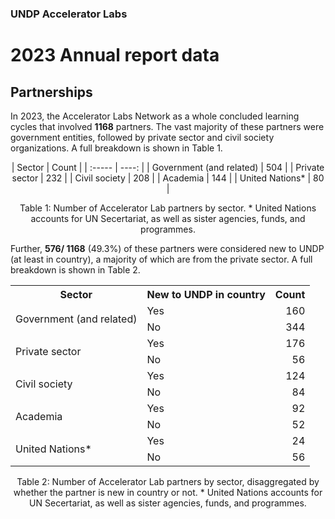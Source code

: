 ### UNDP Accelerator Labs
# 2023 Annual report data

## Partnerships
In 2023, the Accelerator Labs Network as a whole concluded learning cycles that involved **1168** partners. The vast majority of these partners were government entities, followed by private sector and civil society organizations. A full breakdown is shown in Table 1. 

<center>
| Sector | Count |
| :----- | ----: |
| Government (and related) | 504 |
| Private sector | 232 |
| Civil society | 208 |
| Academia | 144 |
| United Nations* | 80 |


Table 1: Number of Accelerator Lab partners by sector.
\* United Nations accounts for UN Secertariat, as well as sister agencies, funds, and programmes.
</center>

Further, **576/ 1168** (49.3%) of these partners were considered new to UNDP (at least in country), a majority of which are from the private sector. A full breakdown is shown in Table 2.

<center>
<table>
	<tr>
		<th>Sector</th>
		<th>New to UNDP in country</th>
		<th>Count</th>
	</tr>
	<tr>
		<td rowspan='2'>Government (and related)</td>
		<td>Yes</td>
		<td style='text-align: right;'>160</td>
	</tr>
	<tr>
		<td>No</td>
		<td style='text-align: right;'>344</td>
	</tr>
	<tr>
		<td rowspan='2'>Private sector</td>
		<td>Yes</td>
		<td style='text-align: right;'>176</td>
	</tr>
	<tr>
		<td>No</td>
		<td style='text-align: right;'>56</td>
	</tr>
	<tr>
		<td rowspan='2'>Civil society</td>
		<td>Yes</td>
		<td style='text-align: right;'>124</td>
	</tr>
	<tr>
		<td>No</td>
		<td style='text-align: right;'>84</td>
	</tr>
	<tr>
		<td rowspan='2'>Academia</td>
		<td>Yes</td>
		<td style='text-align: right;'>92</td>
	</tr>
	<tr>
		<td>No</td>
		<td style='text-align: right;'>52</td>
	</tr>
	<tr>
		<td rowspan='2'>United Nations*</td>
		<td>Yes</td>
		<td style='text-align: right;'>24</td>
	</tr>
	<tr>
		<td>No</td>
		<td style='text-align: right;'>56</td>
	</tr>
</table>

Table 2: Number of Accelerator Lab partners by sector, disaggregated by whether the partner is new in country or not.
\* United Nations accounts for UN Secertariat, as well as sister agencies, funds, and programmes.
<center>